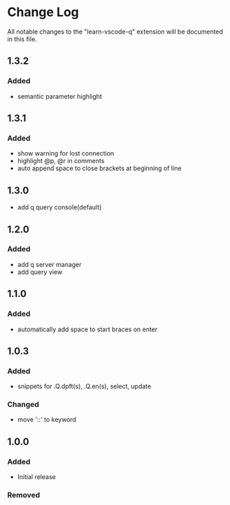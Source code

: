 # Change Log
All notable changes to the "learn-vscode-q" extension will be documented in this file.

## 1.3.2
### Added
- semantic parameter highlight

## 1.3.1
### Added
- show warning for lost connection
- highlight @p, @r in comments
- auto append space to close brackets at beginning of line

## 1.3.0
- add q query console(default)

## 1.2.0
### Added
- add q server manager
- add query view

## 1.1.0
### Added
- automatically add space to start braces on enter

## 1.0.3
### Added
- snippets for .Q.dpft(s), .Q.en(s), select, update

### Changed
- move '::' to keyword

## 1.0.0
### Added
- Initial release

### Removed
